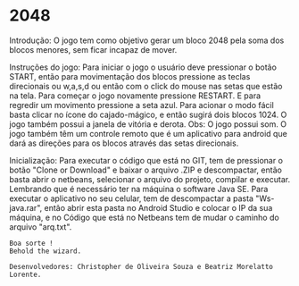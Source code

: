 # 2048

Introdução:
  O jogo tem como objetivo gerar um bloco 2048 pela soma dos blocos menores, sem ficar incapaz de mover.

Instruções do jogo:
  Para iniciar o jogo o usuário deve pressionar o botão START, então para movimentação dos blocos pressione as teclas direcionais ou w,a,s,d ou então com o click do mouse nas setas que estão na tela.
  Para começar o jogo novamente pressione RESTART.
  E para regredir um movimento pressione a seta azul.
  Para acionar o modo fácil basta clicar no ícone do cajado-mágico, e então sugirá dois blocos 1024.
  O jogo também possui a janela de vitória e derota.
  Obs: O jogo possui som.
  O jogo também têm um controle remoto que é um aplicativo para android que dará as direções para os blocos através das setas direcionais.
  
  Inicialização:
    Para executar o código que está no GIT, tem de pressionar o botão "Clone or Download" e baixar o arquivo .ZIP e descompactar, então basta abrir o netbeans, selecionar o arquivo do projeto, compilar e executar. 
    Lembrando que é necessário ter na máquina o software Java SE.
    Para executar o aplicativo no seu celular, tem de descompactar a pasta "Ws-java.rar", então abrir esta pasta no Android Studio e colocar o IP da sua máquina, e no Código que está no Netbeans tem de mudar o caminho do arquivo "arq.txt".
    
    Boa sorte !
    Behold the wizard.
    
    Desenvolvedores: Christopher de Oliveira Souza e Beatriz Morelatto Lorente.
  
